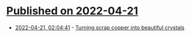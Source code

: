 # [Published on 2022-04-21](index.md)

* [2022-04-21, 02:04:41](https://news.ycombinator.com/item?id=31105320) - [Turning scrap copper into beautiful crystals](https://crystalverse.com/copper-acetate-crystals/)
